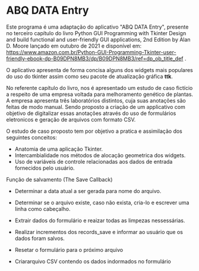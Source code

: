 <h1>ABQ DATA Entry</h1>

Este programa é uma adaptação do aplicativo "ABQ DATA Entry", presente no terceiro capítulo do livro Python GUI Programming with Tkinter Design and build functional and user-friendly GUI applications, 2nd Edition by Alan D. Moore lançado em outubro de 2021 e disponível em: https://www.amazon.com.br/Python-GUI-Programming-Tkinter-user-friendly-ebook-dp-B09DPN8MB3/dp/B09DPN8MB3/ref=dp_ob_title_def .

O aplicativo apresenta de forma concisa alguns dos widgets mais populares do uso do tkinter assim como seu
pacote de atualização gráfica **ttk**.

No referente capítulo do livro, nos é apresentado um estudo de caso fictício a respeito de uma empresa voltada para melhoramento genético de plantas. A empresa apresenta três laboratórios distintos, cuja suas 
anotações são feitas de modo manual. Sendo proposto a criação de um applicativo com objetivo de digitalizar
essas anotações através do uso de formulários eletronicos e geração de arquivos com formato CSV.

O estudo de caso proposto tem por objetivo a pratica e assimilação dos seguintes conceitos:

* Anatomia de uma aplicação Tkinter.
* Intercambialidade nos métodos de alocação geometrica dos widgets.
* Uso de variáveis de controle relacionadas aos dados de entrada fornecidos pelo usuário.

 
Função de salvamento (The Save Callback)

* Determinar  a data atual a ser gerada para nome do arquivo.

* Determinar se o arquivo existe, caso não exista, cria-lo e escrever uma linha como cabeçalho.

* Extrair dados do formulário e reaizar todas as limpezas nessessárias.

* Realizar incrementos dos records_save e informar ao usuário que os dados foram salvos.

* Resetar o formulário para o próximo arquivo

* Criararquivo CSV contendo os dados indormados no formulário